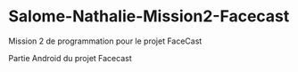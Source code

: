 # Salome-Nathalie-Mission2-Facecast
Mission 2 de programmation pour le projet FaceCast

Partie Android du projet Facecast
